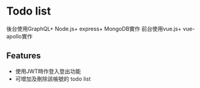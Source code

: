 
# Todo list 
後台使用GraphQL+ Node.js+ express+ MongoDB實作
前台使用vue.js+ vue-apollo實作
## Features

- 使用JWT時作登入登出功能
- 可增加及刪除該帳號的 todo list


